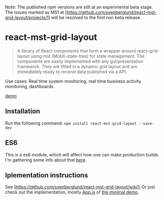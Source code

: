Note: The published npm versions are still at an experimental beta stage.\
The issues marked as MS1 at [https://github.com/svenberglund/react-mst-grid-layout/projects/1] will be resolved to the first non beta release.

# react-mst-grid-layout

> A library of React components that form a wrapper around react-grid-layout using mst (MobX-state-tree) for state management.
> The components are easily implemented with any gui/presentation framework. They are fitted in a dynamic grid layout and are immediately ready to receive data published via a API.  

Use cases: Real time system monitoring, real time business activity monitoring, dashboards

[demo](https://svenberglund.github.io/react-mst-grid-layout/)

## Installation
Run the following command:
`npm install react-mst-grid-layout --save-dev`

## ES6

This is a es6 module, which will affect how one can make production builds. I'm gathering some info about that [here](https://github.com/svenberglund/react-mst-grid-layout/wiki/es6-module).

## Iplementation instructions
See [https://github.com/svenberglund/react-mst-grid-layout/wiki]\
Or just check out the implementation, mostly [App.js](https://github.com/svenberglund/rmgl-minimal-demo/blob/master/minimal-demo/src/App.js) of [the minimal demo](https://github.com/svenberglund/rmgl-minimal-demo).
